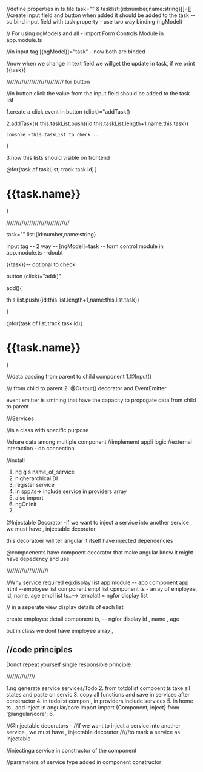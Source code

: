 //define properties in ts file
task="" & tasklist:{id:number,name:string}[]=[]
//create input field and button 
  when added it should be added to the task --so bind input field with task property - use two way binding (ngModel)

//  For using ngModels and all - import Form Controls Module in app.module.ts

//in input tag [(ngModel)]="task" - now both are binded

//now when we change in text field we willget the update in task, if we print {{task}}


//////////////////////////////
for button


//in button click the value from the input field should be added to the task list

1.create a click event in button (click)="addTask()

2.addTask(){
    this.taskList.push({id:this.taskList.length+1,name:this.task})

    console -this.taskList to check...
}

3.now this lists should visible on frontend

@for(task of taskList; track task.id){
  <h1>{{task.name}}</h1>
}


/////////////////////////////////

task=""
list:{id:number,name:string}

input tag  -- 2 way -- [ngModel]=task  -- form control module in app.module.ts --doubt

{{task}}-- optional to check




button (click)="add()"

add(){

  this.list.push({id:this.list.length+1,name:this.list.task})


}

@for(task of list;track task.id){
  <h1>{{task.name}}</h1>
}


///data passing from parent to child component 
  1.@Input()


  /// from child to parent 
  2. @Output() decorator and EventEmitter

  event emitter is smthing that have the capacity to propogate data from child to parent





///Services

//is a class with specific purpose

//share data among multiple component
//implememt appli logic
//external interaction - db connection


//install
 1. ng g s name_of_service
 2. higherarchical DI
 3. register service
 4. in spp.ts-> include service in providers array
 5. also import
 6. ngOnInit
 7.  

 @Injectable Decorator -if we want to inject a service into another service , we must have , injectable decorator

 this decoratoer will tell angular it itself have injected dependencies


 @compoenents have compoent decorator that make angular know it might have depedency and use

 //////////////////////

 //Why service required
 eg:display list
 app module -- app component
 app html --employee list component
 empl list cpmponent ts - array of employee, id, name, age
 empl list ts..--> templatl = ngfor display list

 // in a seperate view display details of each list

 create employee detail component
 ts, -- ngfor  display id , name , age

 but in class we dont have employee array , 


 //code principles
 ----------------------
 Donot repeat yourself
 single responsible principle


 ///////////////

 1.ng generate service services/Todo
 2. from totdolist compoent ts take all states and paste on servic
 3. copy all functions and save in services after constructor
4. in todolist compon , in providers include services
5. in home ts , add inject in angular/core import 
import {Component, inject} from '@angular/core';
6.  







//@Injectable decorators - 
//if we want to inject a service into another service , we must have , injectable decorator
/////to mark a service as injectable


//injectinga service in constructor of the component

//parameters of service type added in component constructor











  














